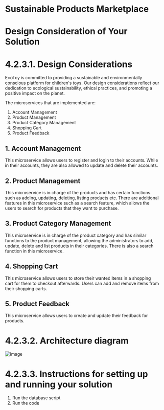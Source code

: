 # Sustainable Products Marketplace

# Design Consideration of Your Solution

# 4.2.3.1. Design Considerations

EcoToy is committed to providing a sustainable and environmentally conscious platform for children's toys. Our design considerations reflect our dedication to ecological sustainability, ethical practices, and promoting a positive impact on the planet.

The microservices that are implemented are:
1. Account Management
2. Product Management
3. Product Category Management
4. Shopping Cart
5. Product Feedback

## 1. Account Management
This microservice allows users to register and login to their accounts. While in their accounts, they are also allowed to update and delete their accounts. 

## 2. Product Management
This microservice is in charge of the products and has certain functions such as adding, updating, deleting, listing products etc. There are additional features in this microservice such as a search feature, which allows the users to search for products that they want to purchase.

## 3. Product Category Management
This microservice is in charge of the product category and has similar functions to the product management, allowing the administrators to add, update, delete and list products in their categories. There is also a search function in this microservice.

## 4. Shopping Cart
This microservice allows users to store their wanted items in a shopping cart for them to checkout afterwards. Users can add and remove items from their shopping carts.

## 5. Product Feedback
This microservice allows users to create and update their feedback for products.

#  4.2.3.2.	Architecture diagram
![image](https://github.com/YaSwe/ETI_Assignment2/assets/92706469/f276f046-5420-4d16-babd-d182d7b29da5)



# 4.2.3.3.	Instructions for setting up and running your solution

1. Run the database script
2. Run the code
